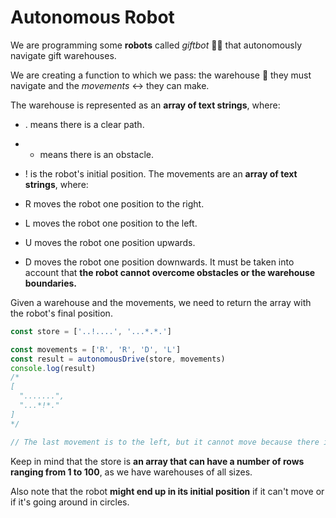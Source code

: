 # Autonomous Robot

We are programming some **robots** called *giftbot* 🤖🎁 that autonomously navigate gift warehouses.

We are creating a function to which we pass: the warehouse 🏬 they must navigate and the *movements* ↔️ they can make.

The warehouse is represented as an **array of text strings**, where:

- . means there is a clear path.
- * means there is an obstacle.
- ! is the robot's initial position.
The movements are an **array of text strings**, where:

- R moves the robot one position to the right.
- L moves the robot one position to the left.
- U moves the robot one position upwards.
- D moves the robot one position downwards.
It must be taken into account that **the robot cannot overcome obstacles or the warehouse boundaries.**

Given a warehouse and the movements, we need to return the array with the robot's final position.

```js
const store = ['..!....', '...*.*.']

const movements = ['R', 'R', 'D', 'L']
const result = autonomousDrive(store, movements)
console.log(result)
/*
[
  ".......",
  "...*!*."
]
*/

// The last movement is to the left, but it cannot move because there is an obstacle.
```

Keep in mind that the store is **an array that can have a number of rows ranging from 1 to 100**, as we have warehouses of all sizes.

Also note that the robot **might end up in its initial position** if it can't move or if it's going around in circles.